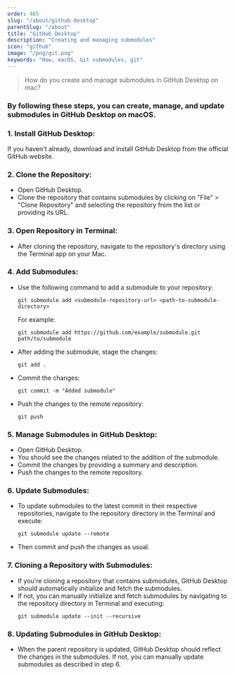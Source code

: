 ```yaml
---
order: 485
slug: "/about/github-desktop"
parentSlug: "/about"
title: "GitHub Desktop"
description: "Creating and managing submodules"
icon: "github"
image: "/png/git.png"
keywords: "How, macOS, Git submodules, git"
---
```

> How do you create and manage submodules in GitHub Desktop on mac?

### By following these steps, you can create, manage, and update submodules in GitHub Desktop on macOS.

### 1. Install GitHub Desktop:
   If you haven't already, download and install GitHub Desktop from the official GitHub website.

### 2. Clone the Repository:
   - Open GitHub Desktop.
   - Clone the repository that contains submodules by clicking on "File" > "Clone Repository" and selecting the repository from the list or providing its URL.

### 3. Open Repository in Terminal:
   - After cloning the repository, navigate to the repository's directory using the Terminal app on your Mac.

### 4. Add Submodules:
   - Use the following command to add a submodule to your repository:
     ```
     git submodule add <submodule-repository-url> <path-to-submodule-directory>
     ```
     For example:
     ```
     git submodule add https://github.com/example/submodule.git path/to/submodule
     ```
   - After adding the submodule, stage the changes:
     ```
     git add .
     ```
   - Commit the changes:
     ```
     git commit -m "Added submodule"
     ```
   - Push the changes to the remote repository:
     ```
     git push
     ```

### 5. Manage Submodules in GitHub Desktop:
   - Open GitHub Desktop.
   - You should see the changes related to the addition of the submodule.
   - Commit the changes by providing a summary and description.
   - Push the changes to the remote repository.

### 6. Update Submodules:
   - To update submodules to the latest commit in their respective repositories, navigate to the repository directory in the Terminal and execute:
     ```
     git submodule update --remote
     ```
   - Then commit and push the changes as usual.

### 7. Cloning a Repository with Submodules:
   - If you're cloning a repository that contains submodules, GitHub Desktop should automatically initialize and fetch the submodules.
   - If not, you can manually initialize and fetch submodules by navigating to the repository directory in Terminal and executing:
     ```
     git submodule update --init --recursive
     ```

### 8. Updating Submodules in GitHub Desktop:
   - When the parent repository is updated, GitHub Desktop should reflect the changes in the submodules. If not, you can manually update submodules as described in step 6.

